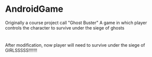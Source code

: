 # AndroidGame

Originally a course project call "Ghost Buster" 
A game in which player controls the character to survive under the siege of ghosts

#
After modification, now player will need to survive under the siege of GIRLSSSSS!!!!!!!

  
